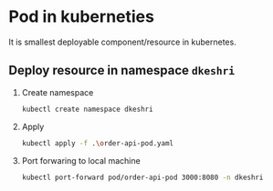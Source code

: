 # Pod in kuberneties

It is smallest deployable component/resource in kubernetes.


## Deploy resource in namespace `dkeshri`

1. Create namespace 
    ```bash
    kubectl create namespace dkeshri
    ```
2. Apply
    ```bash
    kubectl apply -f .\order-api-pod.yaml
    ```
3. Port forwaring to local machine
    ```bash
    kubectl port-forward pod/order-api-pod 3000:8080 -n dkeshri
    ```